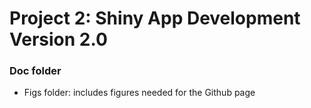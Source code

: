 # Project 2: Shiny App Development Version 2.0

### Doc folder

- Figs folder: includes figures needed for the Github page
